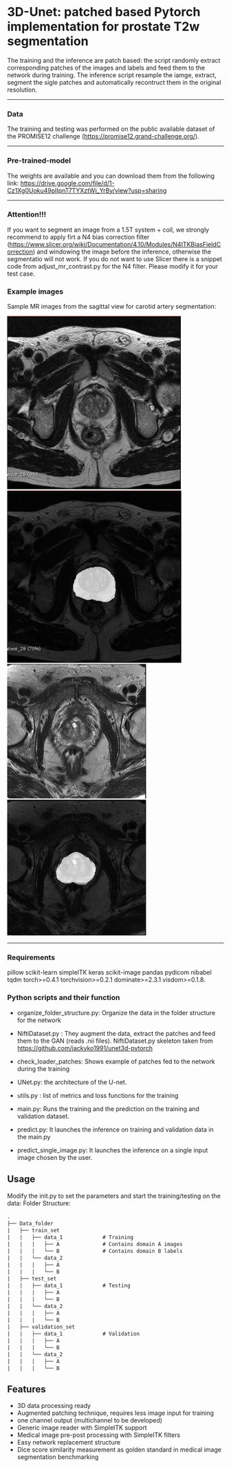 # 3D-Unet: patched based Pytorch implementation for prostate T2w segmentation

The training and the inference are patch based: the script randomly extract corresponding patches of the images and labels and feed them to the network during training.
The inference script resample the iamge, extract, segment the sigle patches and automatically recontruct them in the original resolution. 
*******************************************************************************
### Data
The training and testing was performed on the public available dataset of the PROMISE12 challenge (https://promise12.grand-challenge.org/).
*******************************************************************************
### Pre-trained-model
The weights are available and you can download them from the following link: https://drive.google.com/file/d/1-Cz1Xg0Uoku49pIIpnT7TYXztWi_YrBy/view?usp=sharing
*******************************************************************************
### Attention!!!
If you want to segment an image from a 1.5T system + coil, we strongly recommend to apply firt a N4 bias correction filter (https://www.slicer.org/wiki/Documentation/4.10/Modules/N4ITKBiasFieldCorrection)
and windowing the image  before the inference, otherwise the segmentatio will not work. If you do not want to use Slicer there is a snippet code from adjust_mr_contrast.py for the N4 filter. Please modify
it for your test case.


### Example images

Sample MR images from the sagittal view for carotid artery segmentation:

![MR3](images/3.JPG)![MR4](images/4.JPG)![MR1](images/1.JPG)![MR2](images/2.JPG)
*******************************************************************************

### Requirements
pillow
scikit-learn
simpleITK
keras
scikit-image
pandas
pydicom
nibabel
tqdm
torch>=0.4.1
torchvision>=0.2.1
dominate>=2.3.1
visdom>=0.1.8.

### Python scripts and their function

- organize_folder_structure.py: Organize the data in the folder structure for the network

- NiftiDataset.py : They augment the data, extract the patches and feed them to the GAN (reads .nii files). NiftiDataset.py
  skeleton taken from https://github.com/jackyko1991/unet3d-pytorch

- check_loader_patches: Shows example of patches fed to the network during the training  

- UNet.py: the architecture of the U-net.

- utils.py : list of metrics and loss functions for the training

- main.py: Runs the training and the prediction on the training and validation dataset.

- predict.py: It launches the inference on training and validation data in the main.py

- predict_single_image.py: It launches the inference on a single input image chosen by the user.

## Usage
Modify the init.py to set the parameters and start the training/testing on the data:
Folder Structure:

	.
	├── Data_folder                   
	|   ├── train_set              
	|   |   ├── data_1             # Training
	|   |   |   ├── A              # Contains domain A images 
	|   |   |   └── B              # Contains domain B labels 
	|   |   └── data_2             
	|   |   |   ├── A              
	|   |   |   └── B              
	|   ├── test_set               
	|   |   ├── data_1             # Testing
	|   |   |   ├── A              
	|   |   |   └── B              
	|   |   └── data_2             
	|   |   |   ├── A              
	|   |   |   └── B              
	|   ├── validation_set               
	|   |   ├── data_1             # Validation
	|   |   |   ├── A             
	|   |   |   └── B              
	|   |   └── data_2             
	|   |   |   ├── A              
	|   |   |   └── B              

## Features
- 3D data processing ready
- Augmented patching technique, requires less image input for training
- one channel output (multichannel to be developed)
- Generic image reader with SimpleITK support 
- Medical image pre-post processing with SimpleITK filters
- Easy network replacement structure
- Dice score similarity measurement as golden standard in medical image segmentation benchmarking

